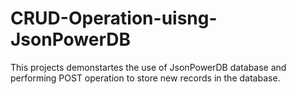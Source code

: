 # CRUD-Operation-uisng-JsonPowerDB
This projects demonstartes the use of JsonPowerDB database and performing POST operation to store new records in the database.
